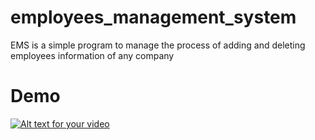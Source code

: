 # employees_management_system

EMS is a simple program to manage the process of adding and deleting employees information of any company 

# Demo 
[![Alt text for your video](doc/screenshot_youtube.PNG)](https://www.youtube.com/watch?v=VIDEO-ID "Put hover text here!")
